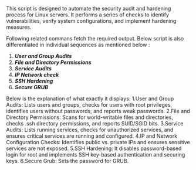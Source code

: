 
This script is designed to automate the security audit and hardening process for Linux servers. It performs a series of checks to identify vulnerabilities, verify system configurations, and implement hardening measures.

Following related commans fetch the required output.
Below script is also differentiated in individual sequences as mentioned below :

1. ***User and Group Audits***
2. ***File and Directory Permissions***
3. ***Service Audits***
4. ***IP Network check***
5. ***SSH Hardening***
6. ***Secure GRUB***

Below is the explanation of what exactly it displays:
1.User and Group Audits: Lists users and groups, checks for users with root privileges, identifies users without passwords, and reports weak passwords.
2.File and Directory Permissions: Scans for world-writable files and directories, checks .ssh directory permissions, and reports SUID/SGID bits.
3.Service Audits: Lists running services, checks for unauthorized services, and ensures critical services are running and configured.
4.IP and Network Configuration Checks: Identifies public vs. private IPs and ensures sensitive services are not exposed.
5.SSH Hardening: It disables password-based login for root and implements SSH key-based authentication and securing keys.
6.Secure Grub: Sets the password for GRUB.

